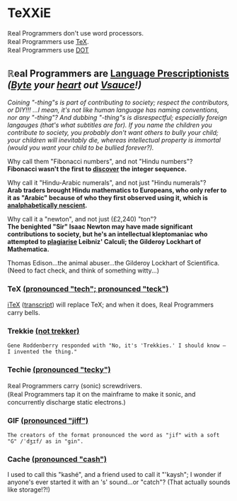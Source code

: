 # TeXXiE

ℝeal Programmers don't use word processors.
<br>ℝeal Programmers use [TeX](https://tex.stackexchange.com/questions/7278/reasons-to-use-plain-tex).
<br>ℝeal Programmers use [DOT](https://en.wikipedia.org/wiki/DOT_(graph_description_language))

## ℝeal Programmers are [Language Prescriptionists](https://en.wikipedia.org/wiki/Linguistic_prescription) *([Byte](https://en.wikipedia.org/wiki/Hard_and_soft_G) your [heart](https://en.wikipedia.org/wiki/Homonym) out [Vsauce](https://youtu.be/mjy5eokIm3U?t=27m36s)!)*

*Coining "-thing"s is part of contributing to society; respect the contributors, or DIY!!! ...I mean, it's not like human language has naming conventions, nor any "-thing"? And dubbing "-thing"s is disrespectful; especially foreign langauges (that's what subtitles are for). If you name the children you contribute to society, you probably don't want others to bully your child; your children will inevitably die, whereas intellectual property is immortal (would you want your child to be bullied forever?).*

Why call them "Fibonacci numbers", and not "Hindu numbers"?
<br>**Fibonacci wasn't the first to [discover](https://en.wikipedia.org/wiki/Fibonacci_number#Origins) the integer sequence.**

Why call it "Hindu-Arabic numerals", and not just "Hindu numerals"?
<br>**Arab traders brought Hindu mathematics to Europeans, who only refer to it as "Arabic" because of who they first observed using it, which is [analphabetically nescient](https://en.wikipedia.org/wiki/Hindu%E2%80%93Arabic_numeral_system#Etymology).**

Why call it a "newton", and not just (£2,240) "ton"?
<br>**The benighted "Sir" Isaac Newton may have made significant contributions to society, but he's an intellectual kleptomaniac who attempted to [plagiarise](https://en.wikipedia.org/wiki/Leibniz%E2%80%93Newton_calculus_controversy) Leibniz' Calculi; the Gilderoy Lockhart of Mathematica.**

Thomas Edison...the animal abuser...the Gilderoy Lockhart of Scientifica. (Need to fact check, and think of something witty...)

### TeX [(pronounced "tech"; pronounced "teck")](https://en.wikipedia.org/wiki/TeX#Pronunciation_and_spelling)
[iTeX](https://youtu.be/eKaI78K_rgA?t=13m29s) ([transcript](http://tug.org/TUGboat/tb31-2/tb98knut.pdf#page=2)) will replace TeX; and when it does, ℝeal Programmers carry bells.

### Trekkie [(not trekker)](https://en.wikipedia.org/wiki/Trekkie#Trekkie_vs._Trekker)
	Gene Roddenberry responded with "No, it's 'Trekkies.' I should know — I invented the thing."

### Techie [(pronounced "tecky")](https://en.wikipedia.org/wiki/Computer_repair_technician)
ℝeal Programmers carry (sonic) screwdrivers.
<br>(ℝeal Programmers tap it on the mainframe to make it sonic, and concurrently discharge static electrons.)

### GIF [(pronounced "jiff")](https://en.wikipedia.org/wiki/GIF#Pronunciation_of_GIF)
	The creators of the format pronounced the word as "jif" with a soft "G" /ˈdʒɪf/ as in "gin".

### Cache [(pronounced "cash")](https://en.wikipedia.org/wiki/Cache_(computing))
I used to call this "kashé", and a friend used to call it "'kaysh"; I wonder if anyone's ever started it with an 's' sound...or "catch"? (That actually sounds like storage!?!)
